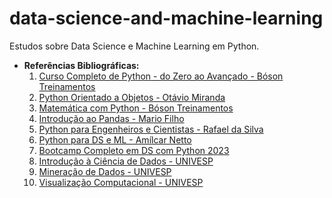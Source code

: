 # data-science-and-machine-learning
 Estudos sobre Data Science e Machine Learning em Python.
 * **Referências Bibliográficas:**
   1. [Curso Completo de Python - do Zero ao Avançado - Bóson Treinamentos](https://www.youtube.com/watch?v=-VeVq64Fgw0)
   2. [Python Orientado a Objetos - Otávio Miranda](https://www.youtube.com/playlist?list=PLbIBj8vQhvm34qAAEEH_PdL2tMG9rz-P7)
   3. [Matemática com Python - Bóson Treinamentos](https://www.youtube.com/watch?v=uONIsnjprE8&list=PLucm8g_ezqNrCFUZ3vPIKs41hveecygsm)
   4. [Introdução ao Pandas - Mario Filho](https://www.youtube.com/playlist?list=PLwnip85KhroV69lBeAoPsTnm1TlA5pSqe)
   5. [Python para Engenheiros e Cientistas - Rafael da Silva](https://www.udemy.com/course/python-para-engenheiros-e-cientistas/?kw=python+para+engenheiros&src=sac&couponCode=LETSLEARNNOWPP)
   6. [Python para DS e ML - Amílcar Netto](https://www.amazon.com.br/Python-Para-Data-Science-Descomplicado/dp/6555203374)
   7. [Bootcamp Completo em DS com Python 2023](https://www.udemy.com/course/curso-de-data-science-bootcamp-completo-em-data-science/?kw=bootcamp+completo+data+science+2023&src=sac&couponCode=LETSLEARNNOWPP)
   8. [Introdução à Ciência de Dados - UNIVESP](https://www.youtube.com/playlist?list=PLxI8Can9yAHfsMKsLoHT5rKwOEffPgyWe)
   9. [Mineração de Dados - UNIVESP](https://www.youtube.com/playlist?list=PL1nZ-4v6j0C-x2zwXGyAWpHob3GwphIjS)
   10. [Visualização Computacional - UNIVESP](https://www.youtube.com/watch?v=xh_AwDoljwg&list=PLJciBcoAj8nPm_Rc6YCsMRpxy3RrMdMoN)
